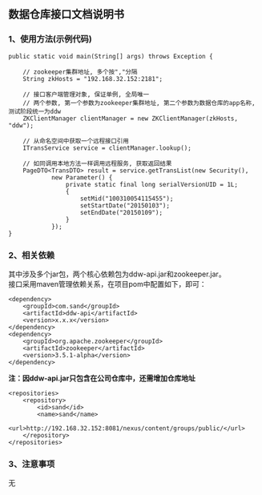 ## 数据仓库接口文档说明书 ##


### 1、使用方法(示例代码) ###

	public static void main(String[] args) throws Exception {

		// zookeeper集群地址, 多个按","分隔
		String zkHosts = "192.168.32.152:2181";
	
		// 接口客户端管理对象, 保证单例, 全局唯一
		// 两个参数, 第一个参数为zookeeper集群地址, 第二个参数为数据仓库的app名称, 测试阶段统一为ddw
		ZKClientManager clientManager = new ZKClientManager(zkHosts, "ddw");
	
		// 从命名空间中获取一个远程接口引用
		ITransService service = clientManager.lookup();
	
		// 如同调用本地方法一样调用远程服务, 获取返回结果
		PageDTO<TransDTO> result = service.getTransList(new Security(),
				new Parameter() {
					private static final long serialVersionUID = 1L;
					{
						setMid("100310054115455");
						setStartDate("20150103");
						setEndDate("20150109");
					}
				});
	}
###  2、相关依赖 ###
其中涉及多个jar包，两个核心依赖包为ddw-api.jar和zookeeper.jar。  
接口采用maven管理依赖关系，在项目pom中配置如下，即可：

	<dependency>
		<groupId>com.sand</groupId>
		<artifactId>ddw-api</artifactId>
		<version>x.x.x</version>
	</dependency>
	<dependency>
		<groupId>org.apache.zookeeper</groupId>
		<artifactId>zookeeper</artifactId>
		<version>3.5.1-alpha</version>
	</dependency>

**注：因ddw-api.jar只包含在公司仓库中，还需增加仓库地址**

	<repositories>
		<repository>
			<id>sand</id>
			<name>sand</name>
			<url>http://192.168.32.152:8081/nexus/content/groups/public/</url>
		</repository>
	</repositories>

### 3、注意事项 ###
无
